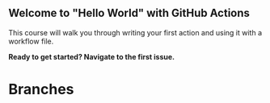 ## Welcome to "Hello World" with GitHub Actions

This course will walk you through writing your first action and using it with a workflow file. 

**Ready to get started? Navigate to the first issue.**


# Branches 
```



```
